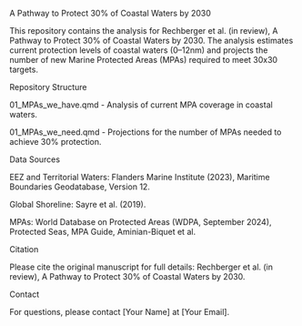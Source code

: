 A Pathway to Protect 30% of Coastal Waters by 2030

This repository contains the analysis for Rechberger et al. (in review), A Pathway to Protect 30% of Coastal Waters by 2030. The analysis estimates current protection levels of coastal waters (0–12nm) and projects the number of new Marine Protected Areas (MPAs) required to meet 30x30 targets.

Repository Structure

01_MPAs_we_have.qmd - Analysis of current MPA coverage in coastal waters.

01_MPAs_we_need.qmd - Projections for the number of MPAs needed to achieve 30% protection.

Data Sources

EEZ and Territorial Waters: Flanders Marine Institute (2023), Maritime Boundaries Geodatabase, Version 12.

Global Shoreline: Sayre et al. (2019).

MPAs: World Database on Protected Areas (WDPA, September 2024), Protected Seas, MPA Guide, Aminian-Biquet et al.

Citation

Please cite the original manuscript for full details: Rechberger et al. (in review), A Pathway to Protect 30% of Coastal Waters by 2030.

Contact

For questions, please contact [Your Name] at [Your Email].


